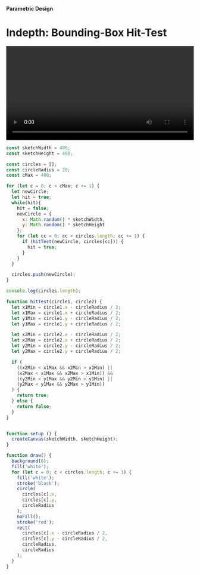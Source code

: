 **Parametric Design**

# Indepth: Bounding-Box Hit-Test

<video width="1920" height="1080" style="max-width:100%; height: auto;" controls>
  <source src="https://fhp-video-hosting.s3.eu-central-1.amazonaws.com/04-complexity/hittest.mp4" type="video/mp4">
  Your browser does not support the video tag.
</video>

```js
const sketchWidth = 400;
const sketchHeight = 400;

const circles = [];
const circleRadius = 20;
const cMax = 400;

for (let c = 0; c < cMax; c += 1) {
  let newCircle;
  let hit = true;
  while(hit){
    hit = false;
    newCircle = {
      x: Math.random() * sketchWidth,
      y: Math.random() * sketchHeight
    };
    for (let cc = 0; cc < circles.length; cc += 1) {
      if (hitTest(newCircle, circles[cc])) {
        hit = true;
      }
    }
  }

  circles.push(newCircle);
}

console.log(circles.length);

function hitTest(circle1, circle2) {
  let x1Min = circle1.x - circleRadius / 2;
  let x1Max = circle1.x + circleRadius / 2;
  let y1Min = circle1.y - circleRadius / 2;
  let y1Max = circle1.y + circleRadius / 2;

  let x2Min = circle2.x - circleRadius / 2;
  let x2Max = circle2.x + circleRadius / 2;
  let y2Min = circle2.y - circleRadius / 2;
  let y2Max = circle2.y + circleRadius / 2;

  if (
    ((x2Min < x1Max && x2Min > x1Min) ||
    (x2Max < x1Max && x2Max > x1Min)) &&
    ((y2Min < y1Max && y2Min > y1Min) ||
    (y2Max < y1Max && y2Max > y1Min))
  ) {
    return true;
  } else {
    return false;
  }
}


function setup () {
  createCanvas(sketchWidth, sketchHeight);
}

function draw() {
  background(0);
  fill('white');
  for (let c = 0; c < circles.length; c += 1) {
    fill('white');
    stroke('black');
    circle(
      circles[c].x,
      circles[c].y,
      circleRadius
    );
    noFill();
    stroke('red');
    rect(
      circles[c].x - circleRadius / 2,
      circles[c].y - circleRadius / 2,
      circleRadius,
      circleRadius
    );
  }
}
```